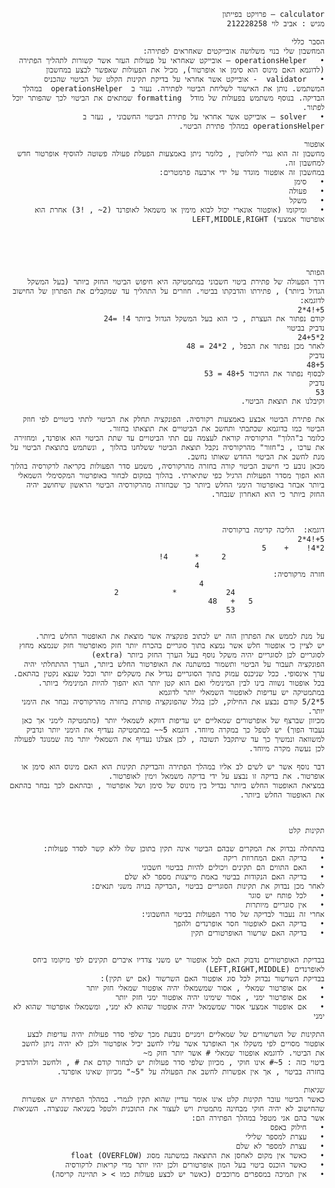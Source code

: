<div dir="rtl">

	calculator – פרויקט בפייתון
	מגיש : אביב לוי 212228258

	הסבר כללי
	המחשבון שלי בנוי משלושה אובייקטים שאחראים לפתירה:
	•	operationsHelper – אובייקט שאחראי על פעולות העזר אשר קשורות לתהליך הפתירה (לדוגמא האם מינוס הוא סימן או אופרטור), מכיל את הפעולות שאפשר לבצע במחשבון
	•	validator  - אובייקט אשר אחראי על בדיקת תקינות הקלט של הביטוי שהכניס המשתמש. נותן את האישור לשליחת הביטוי לפתירה. נעזר ב  operationsHelper  במהלך הבדיקה. בנוסף משתמש בפעולות של מודל  formatting שמתאים את הביטוי לכך שהפותר יוכל לפתור.	 
	•	solver – אובייקט אשר אחראי על פתירת הביטוי החשבוני , נעזר ב operationsHelper במהלך פתירת הביטוי.

	אופטור
	מחשבון זה הוא גנרי לחלוטין , כלומר ניתן באמצעות הפעלת פעולה פשוטה להוסיף אופרטור חדש למחשבון זה. 
	במחשבון זה אופטור מוגדר על ידי ארבעה פרמטרים:
	•	סימן
	•	פעולה
	•	משקל
	•	ומיקומו (אופטור אונארי יכול לבוא מימין או משמאל לאופרנד (2~ , !3) אחרת הוא אופרטור אמצעי) LEFT,MIDDLE,RIGHT





	הפותר
	דרך הפעולה של פתירת ביטוי חשבוני במתמטיקה היא חיפוש הביטוי החזק ביותר (בעל המשקל הגדול ביותר) , פתירתו והדבקתו בביטוי. חוזרים על התהליך עד שמקבלים את הפתרון של החישוב לדוגמא:
	5+!4*2
	קודם נפתור את העצרת , כי הוא בעל המשקל הגדול ביותר 4! =24
	נדביק בביטוי
	2*24+5
	לאחר מכן נפתור את הכפל , 2*24 = 48
	נדביק 
	48+5
	לבסוף נפתור את החיבור 48+5 = 53
	נדביק
	53
	וקיבלנו את תוצאת הביטוי.

	את פתירת הביטוי אבצע באמצעות רקורסיה. הפונקציה תחלק את הביטוי לתתי ביטויים לפי חוזק הביטוי כמו בדוגמא שכתבתי ותחשב את הביטויים את תוצאתו בחזור.
	כלומר ב"הלוך" הרקורסיה קוראת לעצמה עם תתי הביטויים עד שתת הביטוי הוא אופרנד, ומחזירה את ערכו , ב"חזור" מהרקורסיה נקבל תוצאת הביטוי ששלחנו בהלוך , ונשתמש בתוצאת הביטוי על מנת לחשב את הביטוי החדש שאותו נחשב.
	מכאן נובע כי חישוב הביטוי קורה בחזרה מהרקורסיה, משמע סדר הפעולות בקריאה לרקורסיה בהלוך הוא הפוך מסדר הפעולות הרגיל כפי שתיארתי. בהלוך במקום לבחור באופרטור המקסימלי השמאלי ביותר אבחר באופרטור הימני החלש ביותר כך שבחזרה מהרקורסיה הביטוי הראשון שיחושב יהיה החזק ביותר כי הוא האחרון שנבחר.



	דוגמא:  הליכה קדימה ברקורסיה
	5+!4*2
	2*4!    +    5
						  2     *      4!  
							    4	
	חזרה מרקורסיה:
							   4
						24	         *            2
					5	+ 	48
						53


	על מנת לממש את הפתרון הזה יש לכתוב פונקציה אשר מוצאת את האופטור החלש ביותר.
	יש לציין כי אופטור חלש אשר נמצא בתוך סוגריים בהכרח יותר חזק מאופרטור חזק שנמצא מחוץ לסוגריים לכן לסוגריים יהיה משקל נוסף בעל הערך החזק ביותר (extra)
	הפונקציה תעבור על הביטוי ותשמור במשתנה את האופרטור החלש ביותר, הערך ההתחלתי יהיה ערך אינסופי. ככל שניכנס עמוק בתוך הסוגריים נגדיל את משקלים יותר וככל שנצא נקטין בהתאם. בכל אופטור נשווה בינו לבין המינימלי ואם הוא קטן יותר הוא יהפוך להיות המינימלי ביותר. במתמטיקה יש עדיפות לאופטור השמאלי יותר לדוגמא 
	5*5/2 קודם נבצע את החילוק, לכן בגלל שהפונקציה פותרת בחזרה מהרקורסיה נבחר את הימני יותר.
	מכיוון שברצף של אופרטורים שמאליים יש עדיפות דווקא לשמאלי יותר (מתמטיקה לימני אך כאן נעבוד הפוך) יש לטפל כך במקרה מיוחד. דוגמא 5~~ במתמטיקה נעדיף את הימני יותר ונדביק למשוואה ונמשיך כך עד שיתקבל תשובה , לכן אצלנו נעדיף את השמאלי יותר מה שמנוגד לפעולה לכן נעשה מקרה מיוחד.

	דבר נוסף אשר יש לשים לב אליו במהלך הפתירה והבדיקת תקינות הוא האם מינוס הוא סימן או אופרטור. את בדיקה זו נבצע על ידי בדיקה משמאל וימין לאופרטור.
	במציאת האופטור החלש ביותר נבדיל בין מינוס של סימן ושל אופרטור , ובהתאם לכך נבחר בהתאם את האופטור החלש ביותר.



	תקינות קלט

	בהתחלה נבדוק את המקרים שבהם הביטוי אינה תקין בתוכן שלו ללא קשר לסדר פעולות:
	•	בדיקה האם המחרוזת ריקה
	•	האם התווים הם תקינים ויכולים להיות בביטוי חשבוני
	•	בדיקה האם הנקודות בביטוי באמת מייצגות מספר לא שלם
	לאחר מכן נבדוק את תקינות הסוגריים בביטוי ,הבדיקה בנויה משני תנאים:
	•	לכל פותח יש סוגר
	•	אין סוגריים מיותרות
	אחרי זה נעבור לבדיקה של סדר הפעולות בביטוי החשבוני:
	•	בדיקה האם לאופטור חסר אופרנדים ולהפך
	•	בדיקה האם שרשור האופרטורים תקין


	בבדיקת האופרטורים נדבוק האם לכל אופטור יש משני צדדיו איברים תקינים לפי מיקומו ביחס לאופרנדים (LEFT,RIGHT,MIDDLE)
	בבדיקת השרשור נבדוק לכל סוג אופטור האם השרשור (אם יש תקין):
	•	אם אופרטור שמאלי , אסור שמשמאלו יהיה אופטור שמאלי חזק יותר
	•	אם אופרטור ימני , אסור שימינו יהיה אופטור ימני חזק יותר
	•	אם אופטור אמצעי אסור שמשמאל יהיה אופטור שהוא לא ימני, ומשמאלו אופרטור שהוא לא ימני

	התקינות של השרשורים של שמאליים וימניים נובעת מכך שלפי סדר פעולות יהיה עדיפות לבצע אופטור מסויים לפי משקלו אך האופרנד אשר עליו לחשב יכיל אופרטור ולכן לא יהיה ניתן לחשב את הביטוי. לדוגמא אופטור שמאלי # אשר יותר חזק מ~
	ביטוי כזה : 5~# אינו חוקי , מכיוון שלפי סדר פעולות יש לבחור קודם את # , ולחשב ולהדביק בחזרה בביטוי , אך אין אפשרות לחשב את הפעולה על "5~" מכיוון שאינו אופרנד.

	שגיאות
	כאשר הביטוי עובר תקינות קלט אינו אומר עדיין שהוא תקין לגמרי. במהלך הפתירה יש אפשרות שהחישוב לא יהיה חוקי מבחינה מתמטית ויש לעצור את התוכנית ולטפל בשגיאה שנוצרה. השגיאות אשר בהם אני מטפל במהלך הפתירה הם:
	•	חילוק באפס
	•	עצרת למספר שלילי
	•	עצרת למספר לא שלם
	•	כאשר אין מקום לאחסן את התוצאה במשתנה מסוג float (OVERFLOW)
	•	כאשר הוכנס ביטוי בעל המון אופרטורים ולכן יהיו יותר מדי קריאות לרקורסיה
	•	אין תמיכה במספרים מרוכבים (כאשר יש לבצע פעולות כמו > < תהיינה קריסה)




</div>

